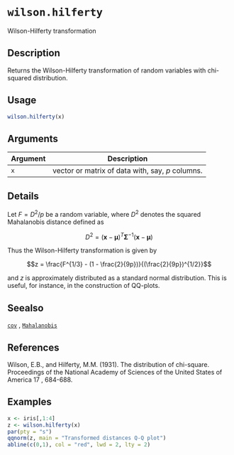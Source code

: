 # `wilson.hilferty`

Wilson-Hilferty transformation


## Description

Returns the Wilson-Hilferty transformation of random variables with chi-squared distribution.


## Usage

```r
wilson.hilferty(x)
```


## Arguments

Argument      |Description
------------- |----------------
`x`     |     vector or matrix of data with, say, $p$ columns.


## Details

Let $F = D^2/p$ be a random variable, where $D^2$ denotes the squared Mahalanobis
 distance defined as
  
$$D^2 = (\mathbf{x} - \mathbf{\mu})^T \mathbf{\Sigma}^{-1} (\mathbf{x} - \mathbf{\mu})$$
 
 
 Thus the Wilson-Hilferty transformation is given by
  
$$z = \frac{F^{1/3} - (1 - \frac{2}{9p})}{(\frac{2}{9p})^{1/2}}$$
 
 and $z$ is approximately distributed as a standard normal distribution. This
 is useful, for instance, in the construction of QQ-plots.


## Seealso

[`cov`](#cov) , [`Mahalanobis`](#mahalanobis)


## References

Wilson, E.B., and Hilferty, M.M. (1931).
 The distribution of chi-square.
  Proceedings of the National Academy of Sciences of the United States of America  17 , 684-688.


## Examples

```r
x <- iris[,1:4]
z <- wilson.hilferty(x)
par(pty = "s")
qqnorm(z, main = "Transformed distances Q-Q plot")
abline(c(0,1), col = "red", lwd = 2, lty = 2)
```


